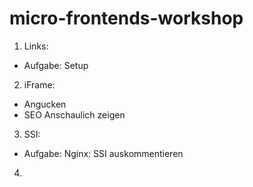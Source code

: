 # micro-frontends-workshop

1. Links:

- Aufgabe: Setup

2. iFrame:

- Angucken
- SEO Anschaulich zeigen

3. SSI:

- Aufgabe: Nginx: SSI auskommentieren

4.
